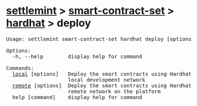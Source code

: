# [settlemint](../../../settlemint.md) > [smart-contract-set](../../smart-contract-set.md) > [hardhat](../hardhat.md) > deploy

<pre>Usage: settlemint smart-contract-set hardhat deploy [options] [command]

Options:
  -h, --help        display help for command

Commands:
  <a href="./deploy/local.md">local</a> [options]   Deploy the smart contracts using Hardhat/ignition to the
                    local development network
  <a href="./deploy/remote.md">remote</a> [options]  Deploy the smart contracts using Hardhat/ignition to the
                    remote network on the platform
  help [command]    display help for command
</pre>